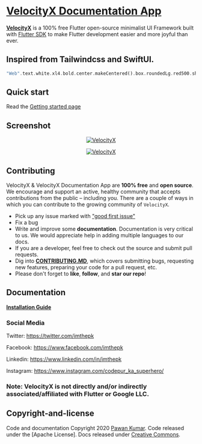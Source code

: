<p align="center">
  <a href="https://velocityx.dev/" target="_blank">
    <h1>VelocityX Documentation App</h1>
  </a>
</p>

[**VelocityX**](https://velocityx.dev/) is a 100% free Flutter open-source minimalist UI Framework built with <a href="https://flutter.dev/" target="_blank">Flutter SDK</a> to make Flutter development easier and more joyful than ever.

## Inspired from Tailwindcss and SwiftUI.

```dart
"Web".text.white.xl4.bold.center.makeCentered().box.roundedLg.red500.shadow2xl.make().whHalf(context).centered());
```

## Quick start

Read the [Getting started page](https://velocityx.dev/#/home)

## Screenshot

 <p align="center">
  <a target="_blank" href="https://velocityx.dev/">
    <img src="https://i.imgur.com/dMLivNy.png" alt="VelocityX">
  </a>
</p>

<p align="center">
  <a target="_blank" href="https://velocityx.dev/">
    <img src="https://i.imgur.com/5Kh8iIb.png" alt="VelocityX">
  </a>
</p>

## Contributing

VelocityX & VelocityX Documentation App are **100% free** and **open source**. We encourage and support an active, healthy community that accepts contributions from the public &ndash; including you. There are a couple of ways in which you can contribute to the growing community of `VelocityX`.

- Pick up any issue marked with ["good first issue"](https://github.com/iampawan/velocityxapp/issues?q=is%3Aopen+is%3Aissue+label%3A%22good+first+issue%22)
- Fix a bug
- Write and improve some **documentation**. Documentation is very critical to us. We would appreciate help in adding multiple languages to our docs.
- If you are a developer, feel free to check out the source and submit pull requests.
- Dig into [**CONTRIBUTING.MD**](CONTRIBUTING.md), which covers submitting bugs, requesting new features, preparing your code for a pull request, etc.
- Please don't forget to **like**, **follow**, and **star our repo**!

## Documentation

[**Installation Guide**](https://velocityx.dev/#/home)

### Social Media

Twitter: <https://twitter.com/imthepk>

Facebook: <https://www.facebook.com/imthepk>

Linkedin: <https://www.linkedin.com/in/imthepk>

Instagram: <https://www.instagram.com/codepur_ka_superhero/>

### Note: VelocityX is not directly and/or indirectly associated/affiliated with Flutter or Google LLC.

## Copyright-and-license

Code and documentation Copyright 2020 [Pawan Kumar](https://pawan.live). Code released under the [Apache License]. Docs released under [Creative Commons](https://creativecommons.org/licenses/by/3.0/).
